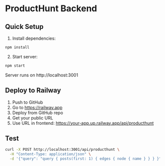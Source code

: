 # ProductHunt Backend

## Quick Setup

1. Install dependencies:
```bash
npm install
```

2. Start server:
```bash
npm start
```

Server runs on http://localhost:3001

## Deploy to Railway

1. Push to GitHub
2. Go to https://railway.app
3. Deploy from GitHub repo
4. Get your public URL
5. Use URL in frontend: https://your-app.up.railway.app/api/producthunt

## Test

```bash
curl -X POST http://localhost:3001/api/producthunt \
  -H "Content-Type: application/json" \
  -d '{"query": "query { posts(first: 1) { edges { node { name } } } }"}'
```